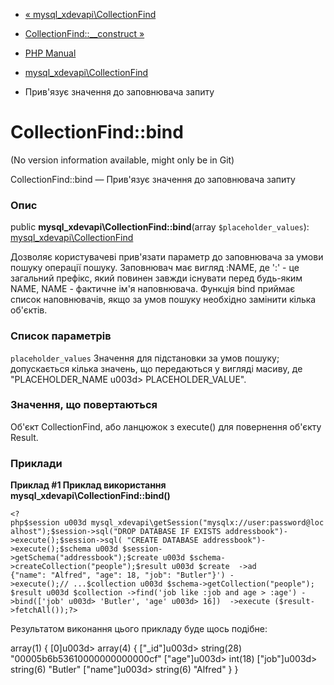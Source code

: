 - [«
mysql_xdevapi\CollectionFind](class.mysql-xdevapi-collectionfind.md)
- [CollectionFind::\_\_construct
»](mysql-xdevapi-collectionfind.construct.md)

- [PHP Manual](index.md)
- [mysql_xdevapi\CollectionFind](class.mysql-xdevapi-collectionfind.md)
- Прив'язує значення до заповнювача запиту

# CollectionFind::bind

(No version information available, might only be in Git)

CollectionFind::bind — Прив'язує значення до заповнювача запиту

### Опис

public **mysql_xdevapi\CollectionFind::bind**(array
`$placeholder_values`):
[mysql_xdevapi\CollectionFind](class.mysql-xdevapi-collectionfind.md)

Дозволяє користувачеві прив'язати параметр до заповнювача за умови пошуку
операції пошуку. Заповнювач має вигляд :NAME, де ':' - це загальний
префікс, який повинен завжди існувати перед будь-яким NAME, NAME -
фактичне ім'я наповнювача. Функція bind приймає список наповнювачів,
якщо за умов пошуку необхідно замінити кілька об'єктів.

### Список параметрів

`placeholder_values`
Значення для підстановки за умов пошуку; допускається кілька
значень, що передаються у вигляді масиву, де "PLACEHOLDER_NAME u003d\>
PLACEHOLDER_VALUE".

### Значення, що повертаються

Об'єкт CollectionFind, або ланцюжок з execute() для повернення об'єкту
Result.

### Приклади

**Приклад #1 Приклад використання
**mysql_xdevapi\CollectionFind::bind()****

` <?php$session u003d mysql_xdevapi\getSession("mysqlx://user:password@localhost");$session->sql("DROP DATABASE IF EXISTS addressbook")->execute();$session->sql( "CREATE DATABASE addressbook")->execute();$schema u003d $session->getSchema("addressbook");$create u003d $schema->createCollection("people");$result u003d $create  ->ad {"name": "Alfred", "age": 18, "job": "Butler"}') ->execute();// ...$collection u003d $schema->getCollection("people"); $result u003d $collection ->find('job like :job and age > :age') ->bind(['job' u003d> 'Butler', 'age' u003d> 16])  ->execute ($result->fetchAll());?> `

Результатом виконання цього прикладу буде щось подібне:

array(1) {
[0]u003d>
array(4) {
["_id"]u003d>
string(28) "00005b6b53610000000000000cf"
["age"]u003d>
int(18)
["job"]u003d>
string(6) "Butler"
["name"]u003d>
string(6) "Alfred"
}
}
